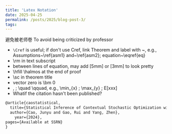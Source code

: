 ```yaml
---
title: 'Latex Notation'
date: 2025-04-25
permalink: /posts/2025/blog-post-3/
tags:
---
```

避免被老师卷 To avoid being criticized by professor

- `\Cref` is useful; if don't use Cref, link Theorem and label with ~, e.g., Assumptions~\ref{asm1} and~\ref{asm2}; equation~\eqref{eq}
- \rm in text subscript
- between lines of equation, may add [5mm] or [3mm] to look pretty
- \hfill \halmos at the end of proof
- \sc in theorem title
- vector zero is \bm 0
- \, \; \quad \qquad, e.g., \min_{x} \; \max_{y} \; E[xxx]
- Whatif the citation hasn't been published? 
```latex
@article{caostatistical,
  title={Statistical Inference of Contextual Stochastic Optimization with Endogenous Uncertainty.},
  author={Cao, Junyu and Gao, Rui and Yang, Zhen},
    year={2024},
pages={Available at SSRN}
}
```